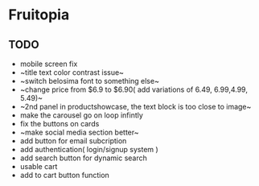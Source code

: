 # Fruitopia

## TODO
- mobile screen fix
- ~title text color contrast issue~
- ~switch belosima font to something else~
- ~change price from $6.9 to $6.90( add variations of 6.49, 6.99,4.99, 5.49)~
- ~2nd panel in productshowcase, the text block is too close to image~
- make the carousel go on loop infintly
- fix the buttons on cards
- ~make social media section better~
- add button for email subcription
- add authentication( login/signup system )
- add search button for dynamic search
- usable cart
- add to cart button function
